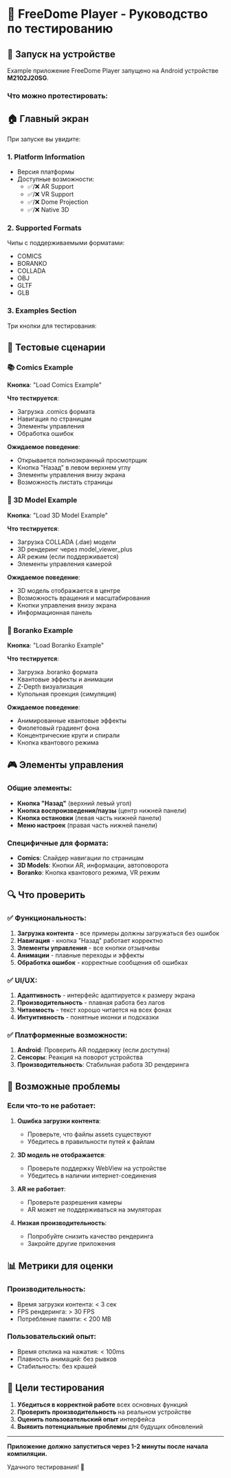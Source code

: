 # 🧪 FreeDome Player - Руководство по тестированию

## 📱 Запуск на устройстве

Example приложение FreeDome Player запущено на Android устройстве **M2102J20SG**.

### Что можно протестировать:

## 🏠 Главный экран

При запуске вы увидите:

### 1. **Platform Information**
- Версия платформы
- Доступные возможности:
  - ✅/❌ AR Support
  - ✅/❌ VR Support  
  - ✅/❌ Dome Projection
  - ✅/❌ Native 3D

### 2. **Supported Formats**
Чипы с поддерживаемыми форматами:
- COMICS
- BORANKO
- COLLADA
- OBJ
- GLTF
- GLB

### 3. **Examples Section**
Три кнопки для тестирования:

## 🧪 Тестовые сценарии

### 📚 Comics Example
**Кнопка**: "Load Comics Example"

**Что тестируется**:
- Загрузка .comics формата
- Навигация по страницам
- Элементы управления
- Обработка ошибок

**Ожидаемое поведение**:
- Открывается полноэкранный просмотрщик
- Кнопка "Назад" в левом верхнем углу
- Элементы управления внизу экрана
- Возможность листать страницы

### 🗿 3D Model Example  
**Кнопка**: "Load 3D Model Example"

**Что тестируется**:
- Загрузка COLLADA (.dae) модели
- 3D рендеринг через model_viewer_plus
- AR режим (если поддерживается)
- Элементы управления камерой

**Ожидаемое поведение**:
- 3D модель отображается в центре
- Возможность вращения и масштабирования
- Кнопки управления внизу экрана
- Информационная панель

### 🎨 Boranko Example
**Кнопка**: "Load Boranko Example"

**Что тестируется**:
- Загрузка .boranko формата
- Квантовые эффекты и анимации
- Z-Depth визуализация
- Купольная проекция (симуляция)

**Ожидаемое поведение**:
- Анимированные квантовые эффекты
- Фиолетовый градиент фона
- Концентрические круги и спирали
- Кнопка квантового режима

## 🎮 Элементы управления

### Общие элементы:
- **Кнопка "Назад"** (верхний левый угол)
- **Кнопка воспроизведения/паузы** (центр нижней панели)
- **Кнопка остановки** (левая часть нижней панели)
- **Меню настроек** (правая часть нижней панели)

### Специфичные для формата:
- **Comics**: Слайдер навигации по страницам
- **3D Models**: Кнопки AR, информации, автоповорота
- **Boranko**: Кнопка квантового режима, VR режим

## 🔍 Что проверить

### ✅ Функциональность:
1. **Загрузка контента** - все примеры должны загружаться без ошибок
2. **Навигация** - кнопка "Назад" работает корректно
3. **Элементы управления** - все кнопки отзывчивы
4. **Анимации** - плавные переходы и эффекты
5. **Обработка ошибок** - корректные сообщения об ошибках

### ✅ UI/UX:
1. **Адаптивность** - интерфейс адаптируется к размеру экрана
2. **Производительность** - плавная работа без лагов
3. **Читаемость** - текст хорошо читается на всех фонах
4. **Интуитивность** - понятные иконки и подсказки

### ✅ Платформенные возможности:
1. **Android**: Проверить AR поддержку (если доступна)
2. **Сенсоры**: Реакция на поворот устройства
3. **Производительность**: Стабильная работа 3D рендеринга

## 🐛 Возможные проблемы

### Если что-то не работает:

1. **Ошибка загрузки контента**:
   - Проверьте, что файлы assets существуют
   - Убедитесь в правильности путей к файлам

2. **3D модель не отображается**:
   - Проверьте поддержку WebView на устройстве
   - Убедитесь в наличии интернет-соединения

3. **AR не работает**:
   - Проверьте разрешения камеры
   - AR может не поддерживаться на эмуляторах

4. **Низкая производительность**:
   - Попробуйте снизить качество рендеринга
   - Закройте другие приложения

## 📊 Метрики для оценки

### Производительность:
- Время загрузки контента: < 3 сек
- FPS рендеринга: > 30 FPS
- Потребление памяти: < 200 MB

### Пользовательский опыт:
- Время отклика на нажатия: < 100ms
- Плавность анимаций: без рывков
- Стабильность: без крашей

## 🎯 Цели тестирования

1. **Убедиться в корректной работе** всех основных функций
2. **Проверить производительность** на реальном устройстве
3. **Оценить пользовательский опыт** интерфейса
4. **Выявить потенциальные проблемы** для будущих обновлений

---

**Приложение должно запуститься через 1-2 минуты после начала компиляции.**

Удачного тестирования! 🚀
